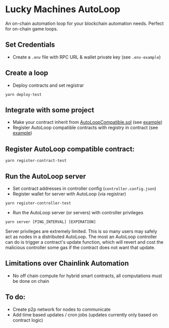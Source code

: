 # Lucky Machines AutoLoop

An on-chain automation loop for your blockchain automation needs. Perfect for on-chain game loops.

## Set Credentials

- Create a `.env` file with RPC URL & wallet private key (see `.env-example`)

## Create a loop

- Deploy contracts and set registrar

```shell
yarn deploy-test
```

## Integrate with some project

- Make your contract inherit from [AutoLoopCompatible.sol](https://github.com/LuckyMachines/autoloop/blob/main/contracts/AutoLoopCompatible.sol) (see [example](https://github.com/LuckyMachines/autoloop/blob/main/contracts/sample/NumberGoUp.sol))
- Register AutoLoop compatible contracts with registry in contract (see [example](https://github.com/LuckyMachines/autoloop/blob/main/contracts/sample/NumberGoUp.sol))

## Register AutoLoop compatible contract:

```shell
yarn register-contract-test
```

## Run the AutoLoop server

- Set contract addresses in controller config (`controller.config.json`)
- Register wallet for server with AutoLoop (via registrar)

```shell
yarn register-controller-test
```

- Run the AutoLoop server (or servers) with controller privileges

```shell
yarn server [PING_INTERVAL] [EXPIRATION]
```

Server privileges are extremely limited. This is so many users may safely act as nodes in a distributed AutoLoop. The most an AutoLoop controller can do is trigger a contract's update function, which will revert and cost the malicious controller some gas if the contract does not want that update.

## Limitations over Chainlink Automation

- No off chain compute for hybrid smart contracts, all computations must be done on chain

## To do:

- Create p2p network for nodes to communicate
- Add time based updates / cron jobs (updates currently only based on contract logic)
